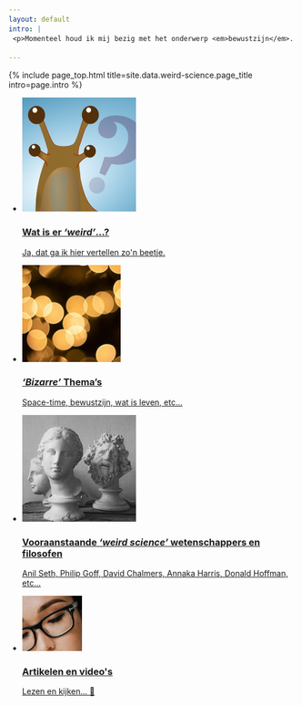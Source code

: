 ```yaml
---
layout: default
intro: |
 <p>Momenteel houd ik mij bezig met het onderwerp <em>bewustzijn</em>. Er zijn een aantal <em>wetenschappers</em> en <em>filosofen</em> heel druk met dat idee. Ik ga er hier een aantal volgen en erover vertellen.</p>

---
```


{% include page_top.html 
   title=site.data.weird-science.page_title 
   intro=page.intro 
%}

<div class="custom-section">
  
<ul class="article-list">
<li>
    <img src="/weird-science/images/vreemd.svg" alt="poppetje" class="link-icon">
    <a href="/weird-science/waar-gaat-het-over"><div class="text">
      <h3>Wat is er <em>‘weird’</em>...?</h3>
      <p>Ja, dat ga ik hier vertellen zo'n beetje.</p>
    </div></a>
</li>

<li>
    <img src="/weird-science/images/blobs.jpg" alt="poppetje" class="link-icon">
    <a href="/weird-science/belangrijke-namen"><div class="text">
      <h3><em>‘Bizarre’</em> Thema’s</h3>
      <p>Space-time, bewustzijn, wat is leven, etc...</p>
    </div></a>
</li>

<li>
    <img src="/weird-science/images/statues.jpg" alt="poppetje" class="link-icon">
    <a href="/weird-science/belangrijke-namen"><div class="text">
      <h3>Vooraanstaande <em>‘weird science’</em> wetenschappers en filosofen</h3>
      <p>Anil Seth, Philip Goff, David Chalmers, Annaka Harris, Donald Hoffman, etc...</p>
    </div></a>
</li>

<!--<li>
    <img src="/weird-science/images/mij.svg" alt="poppetje" class="link-icon">
    <a href="/weird-science/wat-denk-ik"><div class="text">
    <h3>Wat denk <em>ik</em>, de <em>leek</em>?</h3>
    <p>Met wat ik aan bescheiden kennis heb opgedaan, probeer ik er wat van te maken...</p>
  </div></a>
</li>-->

<li>
    <img src="/weird-science/images/kijkenlezen.png" alt="poppetje" class="link-icon">
    <a href="/weird-science/artikelen-en-videos"><div class="text">
    <h3>Artikelen en video's</h3>
    <p>Lezen en kijken... &#128578;</p>
  </div></a>
</li>


</ul></div>

